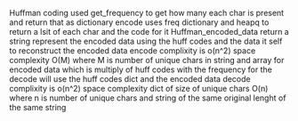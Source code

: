 Huffman coding
used get_frequency to get how many each char is present and return that as dictionary
encode uses freq dictionary and heapq to return a lsit of each char and the code for it
Huffman_encoded_data return a string represent the encoded data using the huff codes and the data it self to reconstruct the encoded data
encode complixity is o(n^2)
space complexity O(M) where M is number of unique chars in string and array for encoded data which is multiply of huff codes with the frequency
for the decode will use the huff codes dict and the encoded data 
decode complixity is o(n^2)
space complexity dict of size of unique chars O(n) where n is number of unique chars and string of the same original lenght of the same string